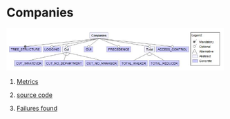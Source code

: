 # Companies

![image](https://raw.githubusercontent.com/fischerJF/challenge/master/featureModel/companies.JPG)

1. [Metrics](https://github.com/fischerJF/challenge/blob/master/metrics/companies.csv)
 
2. [source code](https://github.com/fischerJF/challenge/tree/master/workspace_IncLing/companies)

3. [Failures found](https://github.com/fischerJF/challenge/blob/master/failuresFound/Bankaccount.csv)

